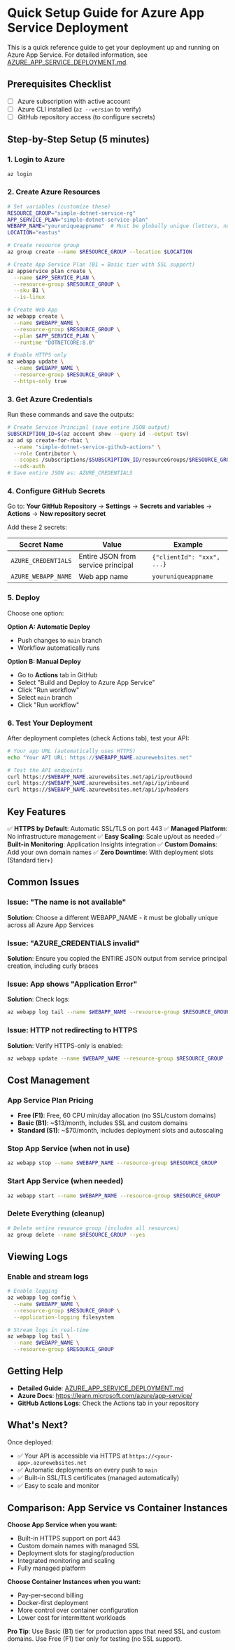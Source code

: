 # Quick Setup Guide for Azure App Service Deployment

This is a quick reference guide to get your deployment up and running on Azure App Service. For detailed information, see [AZURE_APP_SERVICE_DEPLOYMENT.md](AZURE_APP_SERVICE_DEPLOYMENT.md).

## Prerequisites Checklist

- [ ] Azure subscription with active account
- [ ] Azure CLI installed (`az --version` to verify)
- [ ] GitHub repository access (to configure secrets)

## Step-by-Step Setup (5 minutes)

### 1. Login to Azure

```bash
az login
```

### 2. Create Azure Resources

```bash
# Set variables (customize these)
RESOURCE_GROUP="simple-dotnet-service-rg"
APP_SERVICE_PLAN="simple-dotnet-service-plan"
WEBAPP_NAME="youruniqueappname"  # Must be globally unique (letters, numbers, hyphens only)
LOCATION="eastus"

# Create resource group
az group create --name $RESOURCE_GROUP --location $LOCATION

# Create App Service Plan (B1 = Basic tier with SSL support)
az appservice plan create \
  --name $APP_SERVICE_PLAN \
  --resource-group $RESOURCE_GROUP \
  --sku B1 \
  --is-linux

# Create Web App
az webapp create \
  --name $WEBAPP_NAME \
  --resource-group $RESOURCE_GROUP \
  --plan $APP_SERVICE_PLAN \
  --runtime "DOTNETCORE:8.0"

# Enable HTTPS only
az webapp update \
  --name $WEBAPP_NAME \
  --resource-group $RESOURCE_GROUP \
  --https-only true
```

### 3. Get Azure Credentials

Run these commands and save the outputs:

```bash
# Create Service Principal (save entire JSON output)
SUBSCRIPTION_ID=$(az account show --query id --output tsv)
az ad sp create-for-rbac \
  --name "simple-dotnet-service-github-actions" \
  --role Contributor \
  --scopes /subscriptions/$SUBSCRIPTION_ID/resourceGroups/$RESOURCE_GROUP \
  --sdk-auth
# Save entire JSON as: AZURE_CREDENTIALS
```

### 4. Configure GitHub Secrets

Go to: **Your GitHub Repository** → **Settings** → **Secrets and variables** → **Actions** → **New repository secret**

Add these 2 secrets:

| Secret Name | Value | Example |
|------------|-------|---------|
| `AZURE_CREDENTIALS` | Entire JSON from service principal | `{"clientId": "xxx", ...}` |
| `AZURE_WEBAPP_NAME` | Web app name | `youruniqueappname` |

### 5. Deploy

Choose one option:

**Option A: Automatic Deploy**
- Push changes to `main` branch
- Workflow automatically runs

**Option B: Manual Deploy**
- Go to **Actions** tab in GitHub
- Select "Build and Deploy to Azure App Service"
- Click "Run workflow"
- Select `main` branch
- Click "Run workflow"

### 6. Test Your Deployment

After deployment completes (check Actions tab), test your API:

```bash
# Your app URL (automatically uses HTTPS)
echo "Your API URL: https://$WEBAPP_NAME.azurewebsites.net"

# Test the API endpoints
curl https://$WEBAPP_NAME.azurewebsites.net/api/ip/outbound
curl https://$WEBAPP_NAME.azurewebsites.net/api/ip/inbound
curl https://$WEBAPP_NAME.azurewebsites.net/api/ip/headers
```

## Key Features

✅ **HTTPS by Default**: Automatic SSL/TLS on port 443
✅ **Managed Platform**: No infrastructure management
✅ **Easy Scaling**: Scale up/out as needed
✅ **Built-in Monitoring**: Application Insights integration
✅ **Custom Domains**: Add your own domain names
✅ **Zero Downtime**: With deployment slots (Standard tier+)

## Common Issues

### Issue: "The name is not available"
**Solution**: Choose a different WEBAPP_NAME - it must be globally unique across all Azure App Services

### Issue: "AZURE_CREDENTIALS invalid"
**Solution**: Ensure you copied the ENTIRE JSON output from service principal creation, including curly braces

### Issue: App shows "Application Error"
**Solution**: Check logs:
```bash
az webapp log tail --name $WEBAPP_NAME --resource-group $RESOURCE_GROUP
```

### Issue: HTTP not redirecting to HTTPS
**Solution**: Verify HTTPS-only is enabled:
```bash
az webapp update --name $WEBAPP_NAME --resource-group $RESOURCE_GROUP --https-only true
```

## Cost Management

### App Service Plan Pricing
- **Free (F1)**: Free, 60 CPU min/day allocation (no SSL/custom domains)
- **Basic (B1)**: ~$13/month, includes SSL and custom domains
- **Standard (S1)**: ~$70/month, includes deployment slots and autoscaling

### Stop App Service (when not in use)
```bash
az webapp stop --name $WEBAPP_NAME --resource-group $RESOURCE_GROUP
```

### Start App Service (when needed)
```bash
az webapp start --name $WEBAPP_NAME --resource-group $RESOURCE_GROUP
```

### Delete Everything (cleanup)
```bash
# Delete entire resource group (includes all resources)
az group delete --name $RESOURCE_GROUP --yes
```

## Viewing Logs

### Enable and stream logs
```bash
# Enable logging
az webapp log config \
  --name $WEBAPP_NAME \
  --resource-group $RESOURCE_GROUP \
  --application-logging filesystem

# Stream logs in real-time
az webapp log tail \
  --name $WEBAPP_NAME \
  --resource-group $RESOURCE_GROUP
```

## Getting Help

- **Detailed Guide**: [AZURE_APP_SERVICE_DEPLOYMENT.md](AZURE_APP_SERVICE_DEPLOYMENT.md)
- **Azure Docs**: https://learn.microsoft.com/azure/app-service/
- **GitHub Actions Logs**: Check the Actions tab in your repository

## What's Next?

Once deployed:
- ✅ Your API is accessible via HTTPS at `https://<your-app>.azurewebsites.net`
- ✅ Automatic deployments on every push to `main`
- ✅ Built-in SSL/TLS certificates (managed automatically)
- ✅ Easy to scale and monitor

## Comparison: App Service vs Container Instances

**Choose App Service when you want:**
- Built-in HTTPS support on port 443
- Custom domain names with managed SSL
- Deployment slots for staging/production
- Integrated monitoring and scaling
- Fully managed platform

**Choose Container Instances when you want:**
- Pay-per-second billing
- Docker-first deployment
- More control over container configuration
- Lower cost for intermittent workloads

**Pro Tip**: Use Basic (B1) tier for production apps that need SSL and custom domains. Use Free (F1) tier only for testing (no SSL support).
